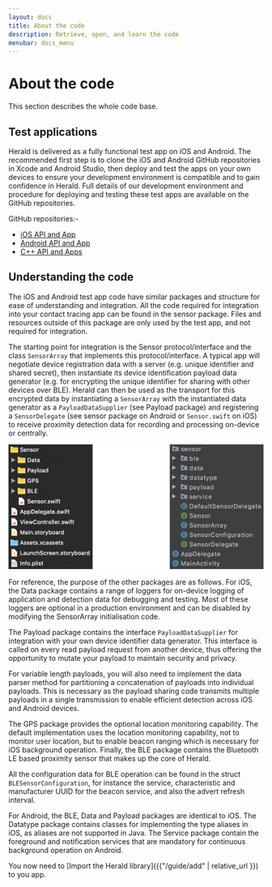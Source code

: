 ```yaml
---
layout: docs
title: About the code
description: Retrieve, open, and learn the code
menubar: docs_menu
---
```


# About the code

This section describes the whole code base.

## Test applications

Herald is delivered as a fully functional test app on iOS and Android. The recommended first step 
is to clone the iOS and Android GitHub repositories in Xcode and Android Studio, then deploy and 
test the apps on your own devices to ensure your development environment is compatible and to gain 
confidence in Herald. Full details of our development environment and procedure for deploying and 
testing these test apps are available on the GitHub repositories.

GitHub repositories:-
- [iOS API and App](https://github.com/vmware/herald-for-ios)
- [Android API and App](https://github.com/vmware/herald-for-android)
- [C++ API and Apps](https://github.com/vmware/herald-for-cpp)

## Understanding the code

The iOS and Android test app code have similar packages and structure for ease of understanding and integration. All the code required for integration into your contact tracing app  can be found in the sensor package. Files and resources outside of this package are only used by the test app, and not required for integration.

The starting point for integration is the Sensor protocol/interface and the class ```SensorArray``` that implements this protocol/interface. A typical app will negotiate device registration data with a server (e.g. unique identifier and shared secret), then instantiate its device identification payload data generator (e.g. for encrypting the unique identifier for sharing with other devices over BLE). Herald can then be used as the transport for this encrypted data by instantiating a ```SensorArray``` with the instantiated data generator as a ```PayloadDataSupplier``` (see Payload package) and registering a ```SensorDelegate``` (see sensor package on Android or ```Sensor.swift``` on iOS) to receive proximity detection data for recording and processing on-device or centrally.

![Herald project code layout for iOS and Android](../images/code-project-layout.png)

For reference, the purpose of the other packages are as follows. For iOS, the Data package 
contains a range of loggers for on-device logging of application and detection data for debugging 
and testing. Most of these loggers are optional in a production environment and can be disabled 
by modifying the SensorArray initialisation code. 

The Payload package contains the interface ```PayloadDataSupplier``` for integration with your own 
device identifier data generator. This interface is called on every read payload request 
from another device, thus offering the opportunity to mutate your payload to maintain 
security and privacy. 

For variable length payloads, you will also need to implement the data parser method for 
partitioning a concatenation of payloads into individual payloads. This is necessary as 
the payload sharing code transmits multiple payloads in a single transmission to 
enable efficient detection across iOS and Android devices. 

The GPS package provides the optional location monitoring capability. 
The default implementation uses the location monitoring capability, 
not to monitor user location, but to enable beacon ranging which is 
necessary for iOS background operation. Finally, the BLE package contains the 
Bluetooth LE based proximity sensor that makes up the core of Herald. 

All the configuration data for BLE operation can be found in the struct ```BLESensorConfiguration```, 
for instance the service, characteristic and manufacturer UUID for the beacon service, 
and also the advert refresh interval.

For Android, the BLE, Data and Payload packages are identical to iOS. The Datatype package 
contains classes for implementing the type aliases in iOS, as aliases are not supported in 
Java. The Service package contain the foreground and notification services that are 
mandatory for continuous background operation on Android.

You now need to [Import the Herald library]({{"/guide/add" | relative_url }}) to you app.
